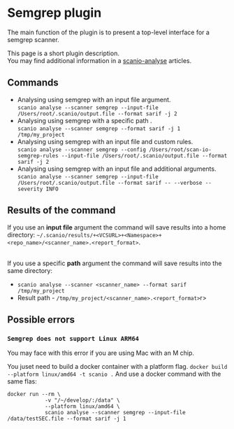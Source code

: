 # Semgrep plugin
The main function of the plugin is to present a top-level interface for a semgrep scanner. 

This page is a short plugin description.<br>
You may find additional information in a [scanio-analyse](../../docs/scanio-analyse.md) articles.

## Commands
* Analysing using semgrep with an input file argument.<br>
```scanio analyse --scanner semgrep --input-file /Users/root/.scanio/output.file --format sarif -j 2```
* Analysing using semgrep with a specific path .<br>
```scanio analyse --scanner semgrep --format sarif -j 1 /tmp/my_project```
* Analysing using semgrep with an input file and custom rules.<br>
```scanio analyse --scanner semgrep --config /Users/root/scan-io-semgrep-rules --input-file /Users/root/.scanio/output.file --format sarif -j 2```
* Analysing using semgrep with an input file and additional arguments.<br>
```scanio analyse --scanner semgrep --input-file /Users/root/.scanio/output.file --format sarif -- --verbose --severity INFO```

## Results of the command
If you use an **input file** argument the command will save results into a home directory: ```~/.scanio/results/+<VCSURL>+<Namespace>+<repo_name>/<scanner_name>.<report_format>```.<br><br>

If you use a specific **path** argument the command will save results into the same directory:<br>
* ```scanio analyse --scanner <scanner_name> --format sarif /tmp/my_project```
* Result path - ```/tmp/my_project/<scanner_name>.<report_format>```r>

## Possible errors
### ```Semgrep does not support Linux ARM64```
You may face with this error if you are using Mac with an M chip. 

You juset need to build a docker container with a platform flag. 
```docker build --platform linux/amd64 -t scanio .```
And use a docker command with the same flas:
```
docker run --rm \                              
            -v "/~/develop/:/data" \
            --platform linux/amd64 \
            scanio analyse --scanner semgrep --input-file /data/testSEC.file --format sarif -j 1
```
